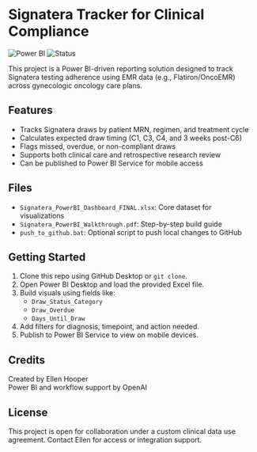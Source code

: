 
# Signatera Tracker for Clinical Compliance
![Power BI](https://img.shields.io/badge/built_with-Power%20BI-blue)
![Status](https://img.shields.io/badge/status-active-brightgreen)

This project is a Power BI-driven reporting solution designed to track Signatera testing adherence using EMR data (e.g., Flatiron/OncoEMR) across gynecologic oncology care plans.

## Features

- Tracks Signatera draws by patient MRN, regimen, and treatment cycle
- Calculates expected draw timing (C1, C3, C4, and 3 weeks post-C6)
- Flags missed, overdue, or non-compliant draws
- Supports both clinical care and retrospective research review
- Can be published to Power BI Service for mobile access

## Files

- `Signatera_PowerBI_Dashboard_FINAL.xlsx`: Core dataset for visualizations
- `Signatera_PowerBI_Walkthrough.pdf`: Step-by-step build guide
- `push_to_github.bat`: Optional script to push local changes to GitHub

## Getting Started

1. Clone this repo using GitHub Desktop or `git clone`.
2. Open Power BI Desktop and load the provided Excel file.
3. Build visuals using fields like:
   - `Draw_Status_Category`
   - `Draw_Overdue`
   - `Days_Until_Draw`
4. Add filters for diagnosis, timepoint, and action needed.
5. Publish to Power BI Service to view on mobile devices.

## Credits

Created by Ellen Hooper  
Power BI and workflow support by OpenAI

## License

This project is open for collaboration under a custom clinical data use agreement. Contact Ellen for access or integration support.
